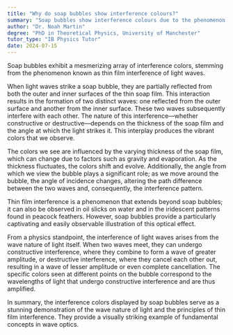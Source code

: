 ```yaml
---
title: "Why do soap bubbles show interference colours?"
summary: "Soap bubbles show interference colours due to the phenomenon of thin film interference of light waves."
author: "Dr. Noah Martin"
degree: "PhD in Theoretical Physics, University of Manchester"
tutor_type: "IB Physics Tutor"
date: 2024-07-15
---
```


Soap bubbles exhibit a mesmerizing array of interference colors, stemming from the phenomenon known as thin film interference of light waves.

When light waves strike a soap bubble, they are partially reflected from both the outer and inner surfaces of the thin soap film. This interaction results in the formation of two distinct waves: one reflected from the outer surface and another from the inner surface. These two waves subsequently interfere with each other. The nature of this interference—whether constructive or destructive—depends on the thickness of the soap film and the angle at which the light strikes it. This interplay produces the vibrant colors that we observe.

The colors we see are influenced by the varying thickness of the soap film, which can change due to factors such as gravity and evaporation. As the thickness fluctuates, the colors shift and evolve. Additionally, the angle from which we view the bubble plays a significant role; as we move around the bubble, the angle of incidence changes, altering the path difference between the two waves and, consequently, the interference pattern.

Thin film interference is a phenomenon that extends beyond soap bubbles; it can also be observed in oil slicks on water and in the iridescent patterns found in peacock feathers. However, soap bubbles provide a particularly captivating and easily observable illustration of this optical effect.

From a physics standpoint, the interference of light waves arises from the wave nature of light itself. When two waves meet, they can undergo constructive interference, where they combine to form a wave of greater amplitude, or destructive interference, where they cancel each other out, resulting in a wave of lesser amplitude or even complete cancellation. The specific colors seen at different points on the bubble correspond to the wavelengths of light that undergo constructive interference and are thus amplified.

In summary, the interference colors displayed by soap bubbles serve as a stunning demonstration of the wave nature of light and the principles of thin film interference. They provide a visually striking example of fundamental concepts in wave optics.
    
